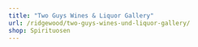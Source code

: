 ```yaml
---
title: "Two Guys Wines & Liquor Gallery"
url: /ridgewood/two-guys-wines-und-liquor-gallery/
shop: Spirituosen
---
```

